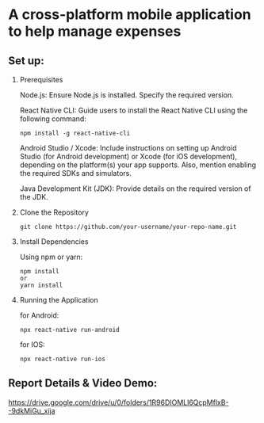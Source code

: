 # A cross-platform mobile application to help manage expenses

## Set up: 
1. Prerequisites

    Node.js: Ensure Node.js is installed. Specify the required version.
   
    React Native CLI: Guide users to install the React Native CLI using the following command:
   
       npm install -g react-native-cli
   
    Android Studio / Xcode: Include instructions on setting up Android Studio (for Android development) or Xcode (for iOS development), depending on the platform(s) your app supports. Also, mention enabling the required SDKs and simulators.
   
    Java Development Kit (JDK): Provide details on the required version of the JDK.
   
3. Clone the Repository

       git clone https://github.com/your-username/your-repo-name.git

4. Install Dependencies

    Using npm or yarn:
   
       npm install
       or
       yarn install
   
5. Running the Application

   for Android:
   
       npx react-native run-android
   
   for IOS:
   
       npx react-native run-ios

## Report Details & Video Demo: 
https://drive.google.com/drive/u/0/folders/1R96DIOMLl6QcpMflxB--9dkMiGu_xija
